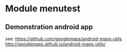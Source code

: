 # Module menutest

## Demonstration android app




see:
https://github.com/googlemaps/android-maps-utils
http://googlemaps.github.io/android-maps-utils/
